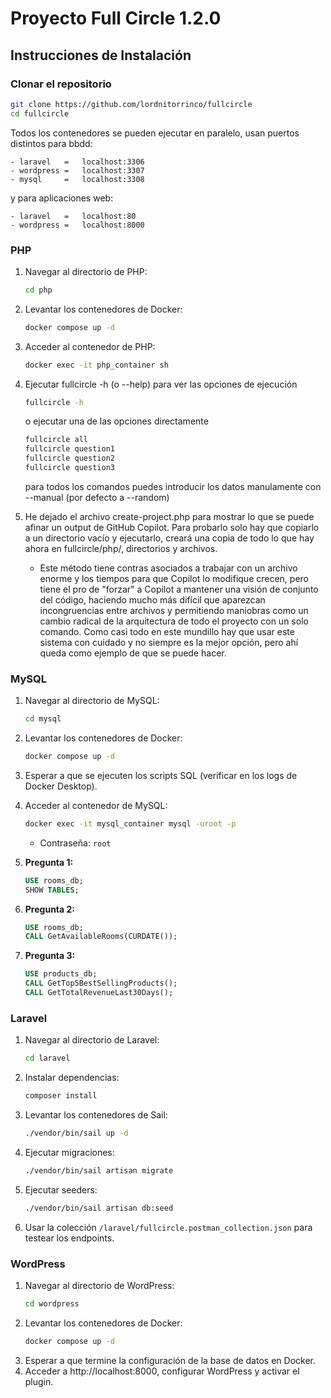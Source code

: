 # Proyecto Full Circle 1.2.0

## Instrucciones de Instalación

### Clonar el repositorio
```bash
git clone https://github.com/lordnitorrinco/fullcircle
cd fullcircle
```
Todos los contenedores se pueden ejecutar en paralelo, usan puertos distintos para bbdd:
```plaintext
- laravel   =   localhost:3306
- wordpress =   localhost:3307
- mysql     =   localhost:3308
```
y para aplicaciones web:
```plaintext
- laravel   =   localhost:80
- wordpress =   localhost:8000
```
### PHP
1. Navegar al directorio de PHP:
    ```bash
    cd php
    ```
2. Levantar los contenedores de Docker:
    ```bash
    docker compose up -d
    ```
3. Acceder al contenedor de PHP:
    ```bash
    docker exec -it php_container sh
    ```
4. Ejecutar fullcircle -h (o --help) para ver las opciones de ejecución
    ```bash
    fullcircle -h
    ```
    o ejecutar una de las opciones directamente
    ```bash
    fullcircle all
    fullcircle question1
    fullcircle question2
    fullcircle question3
    ```
    para todos los comandos puedes introducir los datos manulamente con --manual (por defecto a --random)

5. He dejado el archivo create-project.php para mostrar lo que se puede afinar un output de GitHub Copilot. Para probarlo solo hay que copiarlo a un directorio vacío y ejecutarlo, creará una copia de todo lo que hay ahora en fullcircle/php/, directorios y archivos.
    - Este método tiene contras asociados a trabajar con un archivo enorme y los tiempos para que Copilot lo modifique crecen, pero tiene el pro de "forzar" a Copilot a mantener una visión de conjunto del código, haciendo mucho más difícil que aparezcan incongruencias entre archivos y permitiendo maniobras como un cambio radical de la arquitectura de todo el proyecto con un solo comando. Como casi todo en este mundillo hay que usar este sistema con cuidado y no siempre es la mejor opción, pero ahí queda como ejemplo de que se puede hacer.

### MySQL
1. Navegar al directorio de MySQL:
    ```bash
    cd mysql
    ```
2. Levantar los contenedores de Docker:
    ```bash
    docker compose up -d
    ```
3. Esperar a que se ejecuten los scripts SQL (verificar en los logs de Docker Desktop).
4. Acceder al contenedor de MySQL:
    ```bash
    docker exec -it mysql_container mysql -uroot -p
    ```
    - Contraseña: `root`

5. **Pregunta 1:**
    ```sql
    USE rooms_db;
    SHOW TABLES;
    ```
6. **Pregunta 2:**
    ```sql
    USE rooms_db;
    CALL GetAvailableRooms(CURDATE());
    ```
7. **Pregunta 3:**
    ```sql
    USE products_db;
    CALL GetTop5BestSellingProducts();
    CALL GetTotalRevenueLast30Days();
    ```

### Laravel
1. Navegar al directorio de Laravel:
    ```bash
    cd laravel
    ```
2. Instalar dependencias:
    ```bash
    composer install
    ```
3. Levantar los contenedores de Sail:
    ```bash
    ./vendor/bin/sail up -d
    ```
4. Ejecutar migraciones:
    ```bash
    ./vendor/bin/sail artisan migrate
    ```
5. Ejecutar seeders:
    ```bash
    ./vendor/bin/sail artisan db:seed
    ```
6. Usar la colección `/laravel/fullcircle.postman_collection.json` para testear los endpoints.

### WordPress
1. Navegar al directorio de WordPress:
    ```bash
    cd wordpress
    ```
2. Levantar los contenedores de Docker:
    ```bash
    docker compose up -d
    ```
3. Esperar a que termine la configuración de la base de datos en Docker.
4. Acceder a http://localhost:8000, configurar WordPress y activar el plugin.

